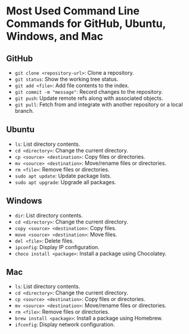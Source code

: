 # Most Used Command Line Commands for GitHub, Ubuntu, Windows, and Mac

## GitHub

- `git clone <repository-url>`: Clone a repository.
- `git status`: Show the working tree status.
- `git add <file>`: Add file contents to the index.
- `git commit -m "message"`: Record changes to the repository.
- `git push`: Update remote refs along with associated objects.
- `git pull`: Fetch from and integrate with another repository or a local branch.

## Ubuntu

- `ls`: List directory contents.
- `cd <directory>`: Change the current directory.
- `cp <source> <destination>`: Copy files or directories.
- `mv <source> <destination>`: Move/rename files or directories.
- `rm <file>`: Remove files or directories.
- `sudo apt update`: Update package lists.
- `sudo apt upgrade`: Upgrade all packages.

## Windows

- `dir`: List directory contents.
- `cd <directory>`: Change the current directory.
- `copy <source> <destination>`: Copy files.
- `move <source> <destination>`: Move files.
- `del <file>`: Delete files.
- `ipconfig`: Display IP configuration.
- `choco install <package>`: Install a package using Chocolatey.

## Mac

- `ls`: List directory contents.
- `cd <directory>`: Change the current directory.
- `cp <source> <destination>`: Copy files or directories.
- `mv <source> <destination>`: Move/rename files or directories.
- `rm <file>`: Remove files or directories.
- `brew install <package>`: Install a package using Homebrew.
- `ifconfig`: Display network configuration.
